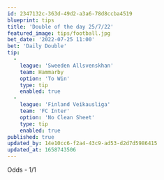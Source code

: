 ```yaml
---
id: 2347132c-363d-49d2-a3a6-78d8ccba4519
blueprint: tips
title: 'Double of the day 25/7/22'
featured_image: tips/football.jpg
bet_date: '2022-07-25 11:00'
bet: 'Daily Double'
tip:
  -
    league: 'Sweeden Allsvenskhan'
    team: Hammarby
    option: 'To Win'
    type: tip
    enabled: true
  -
    league: 'Finland Veikausliga'
    team: 'FC Inter'
    option: 'No Clean Sheet'
    type: tip
    enabled: true
published: true
updated_by: 14e10cc6-f2a4-43c9-ad53-d2d7d5986415
updated_at: 1658743506
---
```

Odds - 1/1